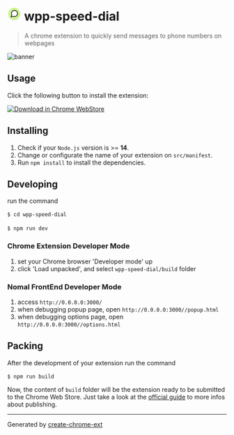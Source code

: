 # <img src="public/icons/logo.png" height="32" /> wpp-speed-dial

> A chrome extension to quickly send messages to phone numbers on webpages

![banner](https://github.com/fredericocurti/wpp-speed-dial/assets/18482433/c5f57638-46e7-49cc-b4bc-77de17ec2ace)

## Usage

Click the following button to install the extension:


[![Download in Chrome WebStore](https://storage.googleapis.com/web-dev-uploads/image/WlD8wC6g8khYWPJUsQceQkhXSlv1/UV4C4ybeBTsZt43U4xis.png)](https://chromewebstore.google.com/detail/whatsapp-speed-dial/opbmpfpiifddpiggglhbgnmklhlnjgah)


## Installing

1. Check if your `Node.js` version is >= **14**.
2. Change or configurate the name of your extension on `src/manifest`.
3. Run `npm install` to install the dependencies.

## Developing

run the command

```shell
$ cd wpp-speed-dial

$ npm run dev
```

### Chrome Extension Developer Mode

1. set your Chrome browser 'Developer mode' up
2. click 'Load unpacked', and select `wpp-speed-dial/build` folder

### Nomal FrontEnd Developer Mode

1. access `http://0.0.0.0:3000/`
2. when debugging popup page, open `http://0.0.0.0:3000//popup.html`
3. when debugging options page, open `http://0.0.0.0:3000//options.html`

## Packing

After the development of your extension run the command

```shell
$ npm run build
```

Now, the content of `build` folder will be the extension ready to be submitted to the Chrome Web Store. Just take a look at the [official guide](https://developer.chrome.com/webstore/publish) to more infos about publishing.

---

Generated by [create-chrome-ext](https://github.com/guocaoyi/create-chrome-ext)
